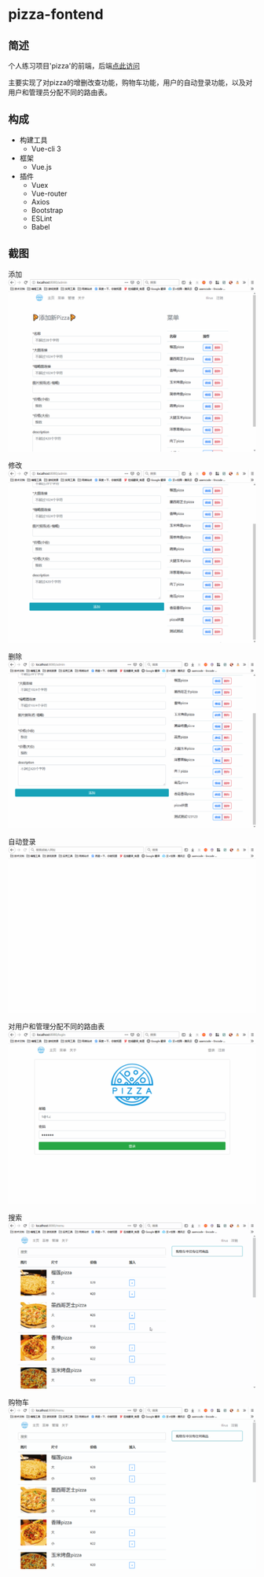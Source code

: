 # pizza-fontend
## 简述
个人练习项目'pizza'的前端，后端[点此访问](https://github.com/ChaosAlphard/pizza-backend)

主要实现了对pizza的增删改查功能，购物车功能，用户的自动登录功能，以及对用户和管理员分配不同的路由表。

## 构成
- 构建工具
  - Vue-cli 3
- 框架
  - Vue.js
- 插件
  - Vuex
  - Vue-router
  - Axios
  - Bootstrap
  - ESLint
  - Babel

## 截图
添加
![添加](README-screenshot/add.gif)

修改
![修改](README-screenshot/update.gif)

删除
![删除](README-screenshot/delete.gif)

自动登录
![自动登录](README-screenshot/autologin.gif)

对用户和管理分配不同的路由表
![路由分配](README-screenshot/login.gif)

搜索
![搜索](README-screenshot/search.gif)

购物车
![购物车](README-screenshot/view.gif)